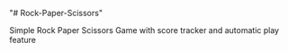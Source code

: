 "# Rock-Paper-Scissors" 

Simple Rock Paper Scissors Game with score tracker and automatic play feature
